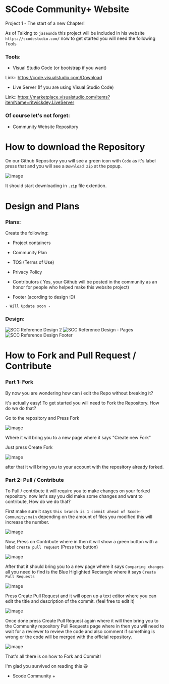 # SCode Community+ Website
Project 1 - The start of a new Chapter!

As of Talking to `jaseunda` this project will be included in his website `https://scodestudio.com/` now to get started you will need the following Tools

### Tools:

- Visual Studio Code (or bootstrap if you want)

Link:: https://code.visualstudio.com/Download

- Live Server (If you are using Visual Studio Code)

Link:: https://marketplace.visualstudio.com/items?itemName=ritwickdey.LiveServer

### Of course let's not forget:

- Community Website Repository

# How to download the Repository

On our Github Repository you will see a green icon with `Code` as it's label press that and you will see a `Download zip` at the popup.

![image](https://user-images.githubusercontent.com/51787264/176839582-4c7da9c4-1a2b-400b-bed6-cf3e2a935bc2.png)

It should start downloading in `.zip` file extention.

# Design and Plans

### Plans:
Create the following:

- Project containers

- Community Plan 

- TOS (Terms of Use)

- Privacy Policy

- Contributors ( Yes, your Github will be posted in the community as an honor for people who helped make this website project)

- Footer (acording to design :D)

`- Will Update soon -`

### Design:

![SCC Reference Design 2](https://user-images.githubusercontent.com/51787264/176848617-23c86af8-19f1-4fa9-ab9f-71873c92014b.png)
![SCC Reference Design - Pages](https://user-images.githubusercontent.com/51787264/176848633-32b5b4fb-624f-4f06-a6f0-60b0c84dfdc0.png)
![SCC Reference Design Footer](https://user-images.githubusercontent.com/51787264/176848639-35dca767-56cf-4f21-8e30-f2f11fec4fa9.png)


# How to Fork and Pull Request / Contribute

### Part 1: Fork

By now you are wondering how can i edit the Repo without breaking it?

it's actually easy! To get started you will need to Fork the Repository. How do we do that? 

Go to the repository and Press Fork 

![image](https://user-images.githubusercontent.com/51787264/176845335-1ba76999-e861-4ef0-ae32-fe40ec12b0b3.png)

Where it will bring you to a new page where it says "Create new Fork"

Just press Create Fork 

![image](https://user-images.githubusercontent.com/51787264/176845584-869cfad2-f5ab-4d30-8cc4-afd793af1689.png)

after that it will bring you to your account with the repository already forked.

### Part 2: Pull / Contribute

To Pull / contribute it will require you to make changes on your forked repository. now let's say you did make some changes and want to contribute, How do we do that?

First make sure it says `this branch is 1 commit ahead of Scode-Community:main` depending on the amount of files you modified this will increase the number.

![image](https://user-images.githubusercontent.com/51787264/176846496-4daeb225-9176-4c55-ae8d-3973be89dbf7.png)

Now, Press on Contribute where in then it will show a green button with a label `create pull request` (Press the button)

![image](https://user-images.githubusercontent.com/51787264/176846739-d7ef9c7d-d5d0-4b14-aed1-f7b6ac05ed43.png)

After that it should bring you to a new page where it says `Comparing changes` all you need to find is the Blue Higlighted Rectangle where it says `Create Pull Requests`

![image](https://user-images.githubusercontent.com/51787264/176847185-5769f046-ba46-4b59-a2de-4ec3476af24d.png)

Press Create Pull Request and it will open up a text editor where you can edit the title and description of the commit. (feel free to edit it) 

![image](https://user-images.githubusercontent.com/51787264/176847592-0dad0efc-7167-4059-b3b7-b96ecadc78cd.png)

Once done press Create Pull Request again where it will then bring you to the Community repository Pull Requests page where in then you will need to wait for a reviewer to review the code and also comment if something is wrong or the code will be merged with the official repository.

![image](https://user-images.githubusercontent.com/51787264/176848098-28382a81-5650-4213-ba9a-11ba88d01f37.png)

That's all there is on how to Fork and Commit!

I'm glad you survived on reading this 😆
- Scode Community +
